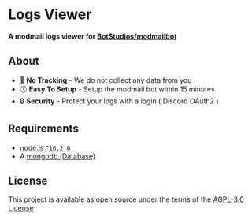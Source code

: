 # Logs Viewer
**A modmail logs viewer for [BotStudios/modmailbot](https://github.com/BotStudios/modmailbot)**

## About
- 👀 **No Tracking** - We do not collect any data from you
- 🕓 **Easy To Setup** - Setup the modmail bot within 15 minutes
- 🔒 **Security** - Protect your logs with a login ( Discord OAuth2 )

## Requirements
- [node.js `^16.2.0`](https://nodejs.org)
- A [mongodb (Database)](https://www.mongodb.com)

## License
This project is available as open source under the terms of the [AGPL-3.0 License](./LICENSE)
